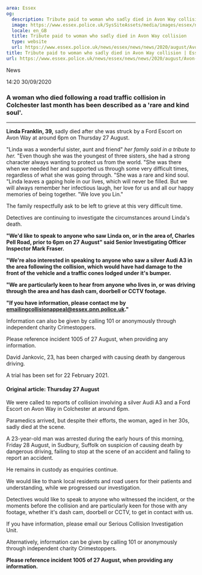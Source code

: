 ```yaml
area: Essex
og:
  description: Tribute paid to woman who sadly died in Avon Way collision
  image: https://www.essex.police.uk/SysSiteAssets/media/images/essex/news/appeals/2020/09-september/20200827-linda-franklin.jpg?crop=(0,34,600,350)&amp;w=600&amp;h=300&amp;scale=both
  locale: en_GB
  title: Tribute paid to woman who sadly died in Avon Way collision
  type: website
  url: https://www.essex.police.uk/news/essex/news/news/2020/august/Avon-way-fatal-collision/
title: Tribute paid to woman who sadly died in Avon Way collision | Essex Police
url: https://www.essex.police.uk/news/essex/news/news/2020/august/Avon-way-fatal-collision/
```

News

14:20 30/09/2020

### A woman who died following a road traffic collision in Colchester last month has been described as a 'rare and kind soul'.

****

**Linda Franklin, 39,** sadly died after she was struck by a Ford Escort on Avon Way at around 6pm on Thursday 27 August.

"Linda was a wonderful sister, aunt and friend" _her family said in a tribute to her._
"Even though she was the youngest of three sisters, she had a strong character always wanting to protect us from the world.
"She was there when we needed her and supported us through some very difficult times, regardless of what she was going through.
"She was a rare and kind soul.
"Linda leaves a gaping hole in our lives, which will never be filled. But we will always remember her infectious laugh, her love for us and all our happy memories of being together.
"We love you Lin."

The family respectfully ask to be left to grieve at this very difficult time.

Detectives are continuing to investigate the circumstances around Linda's death.

**"We'd like to speak to anyone who saw Linda on, or in the area of, Charles Pell Road, prior to 6pm on 27 August" said Senior Investigating Officer Inspector Mark Fraser.**

**"We're also interested in speaking to anyone who saw a silver Audi A3 in the area following the collision, which would have had damage to the front of the vehicle and a traffic cones lodged under it's bumper.**

**"We are particularly keen to hear from anyone who lives in, or was driving through the area and has dash cam, doorbell or CCTV footage.**

**"If you have information, please contact me by emailingcollisionappeal@essex.pnn.police.uk."**

Information can also be given by calling 101 or anonymously through independent charity Crimestoppers.

Please reference incident 1005 of 27 August, when providing any information.

David Jankovic, 23, has been charged with causing death by dangerous driving.

A trial has been set for 22 February 2021.

#### Original article: Thursday 27 August

We were called to reports of collision involving a silver Audi A3 and a Ford Escort on Avon Way in Colchester at around 6pm.

Paramedics arrived, but despite their efforts, the woman, aged in her 30s, sadly died at the scene.

A 23-year-old man was arrested during the early hours of this morning, Friday 28 August, in Sudbury, Suffolk on suspicion of causing death by dangerous driving, failing to stop at the scene of an accident and failing to report an accident.

He remains in custody as enquiries continue.

We would like to thank local residents and road users for their patients and understanding, while we progressed our investigation.

Detectives would like to speak to anyone who witnessed the incident, or the moments before the collision and are particularly keen for those with any footage, whether it's dash cam, doorbell or CCTV, to get in contact with us.

If you have information, please email our Serious Collision Investigation Unit.

Alternatively, information can be given by calling 101 or anonymously through independent charity Crimestoppers.

**Please reference incident 1005 of 27 August, when providing any information.**
